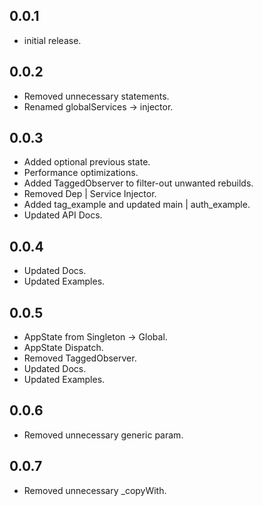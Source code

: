 ## 0.0.1

* initial release.

## 0.0.2

* Removed unnecessary statements.
* Renamed globalServices -> injector.

## 0.0.3

* Added optional previous state.
* Performance optimizations.
* Added TaggedObserver to filter-out unwanted rebuilds.
* Removed Dep | Service Injector.
* Added tag_example and updated main | auth_example.
* Updated API Docs.

## 0.0.4

* Updated Docs.
* Updated Examples.

## 0.0.5

* AppState from Singleton -> Global.
* AppState Dispatch.
* Removed TaggedObserver.
* Updated Docs.
* Updated Examples.

## 0.0.6

* Removed unnecessary generic param.

## 0.0.7

* Removed unnecessary _copyWith.